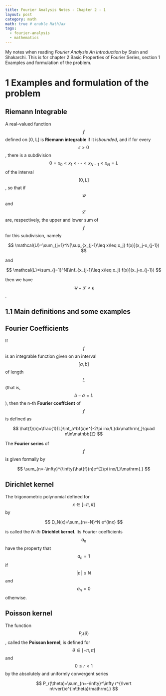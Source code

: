 ```yaml
---
title: Fourier Analysis Notes - Chapter 2 - 1
layout: post
category: math
math: true # enable MathJax
tags:
  - fourier-analysis
  - mathematics
---
```


My notes when reading _Fourier Analysis An Introduction_ by Stein and Shakarchi. This is for chapter 2 Basic Properties of Fourier Series, section 1 Examples and formulation of the problem.

<!--more-->

# 1 Examples and formulation of the problem

## Riemann Integrable

A real-valued function $$f$$ defined on [0, L] is **Riemann integrable** if it is*bounded*, and if for every $$\epsilon >0$$, there is a subdivision $$0=x_0<x_1<\cdots <x_{N-1}<x_N=L$$ of the interval $$[0,L]$$, so that if $$\mathcal{U}$$ and $$\mathcal{L}$$ are, respectively, the upper and lower sum of $$f$$ for this subdivision, namely

$$
\mathcal{U}=\sum_{j=1}^N[\sup_{x_{j-1}\leq x\leq x_j} f(x)](x_j-x_{j-1})
$$

and

$$
\mathcal{L}=\sum_{j=1}^N[\inf_{x_{j-1}\leq x\leq x_j} f(x)](x_j-x_{j-1})
$$

then we have $$\mathcal{U}-\mathcal{L}<\epsilon$$.

## 1.1 Main definitions and some examples

## Fourier Coefficients

If $$f$$ is an integrable function given on an interval $$[a,b]$$ of length $$L$$ (that is, $$b-a=L$$), then the n-th **Fourier coeffcient** of $$f$$ is defined as

$$
\hat{f}(n)=\frac{1}{L}\int_a^bf(x)e^{-2\pi inx/L}dx\mathrm{,}\quad n\in\mathbb{Z}
$$

The **Fourier series** of $$f$$ is given formally by

$$
\sum_{n=-\infty}^{\infty}\hat{f}(n)e^{2\pi inx/L}\mathrm{.}
$$

## Dirichlet kernel

The trigonometric polynomial defined for $$x\in [-\pi,\pi]$$ by

$$
D_N(x)=\sum_{n=-N}^N e^{inx}
$$

is called the _N-th_ **Dirichlet kernel**. Its Fourier coefficients $$a_n$$ have the property that $$a_n=1$$ if $$\lvert n\rvert\leq N$$ and $$a_n=0$$ otherwise.

## Poisson kernel

The function $$P_r(\theta)$$, called the **Poisson kernel**, is defined for $$\theta\in[-\pi,\pi]$$ and $$0\leq r<1$$ by the absolutely and uniformly convergent series

$$
P_r(\theta)=\sum_{n=-\infty}^\infty r^{\lvert n\rvert}e^{in\theta}\mathrm{.}
$$
